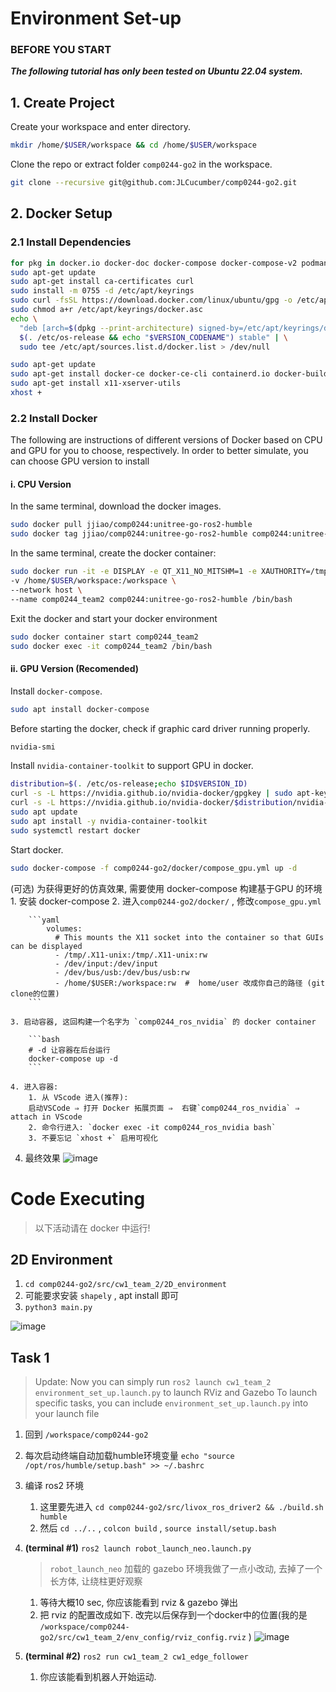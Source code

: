 # Environment Set-up
### BEFORE YOU START
***The following tutorial has only been tested on Ubuntu 22.04 system.***
## 1. Create Project
Create your workspace and enter directory.
```bash
mkdir /home/$USER/workspace && cd /home/$USER/workspace
```
Clone the repo or extract folder `comp0244-go2` in the workspace.
```bash
git clone --recursive git@github.com:JLCucumber/comp0244-go2.git
```
## 2. Docker Setup
### 2.1 Install Dependencies
```bash
for pkg in docker.io docker-doc docker-compose docker-compose-v2 podman-docker containerd runc; do sudo apt-get remove $pkg; done
sudo apt-get update
sudo apt-get install ca-certificates curl
sudo install -m 0755 -d /etc/apt/keyrings
sudo curl -fsSL https://download.docker.com/linux/ubuntu/gpg -o /etc/apt/keyrings/docker.asc
sudo chmod a+r /etc/apt/keyrings/docker.asc
echo \
  "deb [arch=$(dpkg --print-architecture) signed-by=/etc/apt/keyrings/docker.asc] https://download.docker.com/linux/ubuntu \
  $(. /etc/os-release && echo "$VERSION_CODENAME") stable" | \
  sudo tee /etc/apt/sources.list.d/docker.list > /dev/null

sudo apt-get update
sudo apt-get install docker-ce docker-ce-cli containerd.io docker-buildx-plugin docker-compose-plugin
sudo apt-get install x11-xserver-utils
xhost +
```

### 2.2 Install Docker
The following are instructions of different versions of Docker based on CPU and GPU for you to choose, respectively. In order to better simulate, you can choose GPU version to install
#### i. CPU Version

In the same terminal, download the docker images.
```bash
sudo docker pull jjiao/comp0244:unitree-go-ros2-humble
sudo docker tag jjiao/comp0244:unitree-go-ros2-humble comp0244:unitree-go-ros2-humble
```
In the same terminal, create the docker container:
```bash
sudo docker run -it -e DISPLAY -e QT_X11_NO_MITSHM=1 -e XAUTHORITY=/tmp/.docker.xauth \
-v /home/$USER/workspace:/workspace \
--network host \
--name comp0244_team2 comp0244:unitree-go-ros2-humble /bin/bash
```
Exit the docker and start your docker environment
```bash
sudo docker container start comp0244_team2
sudo docker exec -it comp0244_team2 /bin/bash
```
#### ii. GPU Version (Recomended)
Install `docker-compose`.
```bash
sudo apt install docker-compose
```
Before starting the docker, check if graphic card driver running properly.
```bash
nvidia-smi
```
Install `nvidia-container-toolkit` to support GPU in docker.
```bash
distribution=$(. /etc/os-release;echo $ID$VERSION_ID)
curl -s -L https://nvidia.github.io/nvidia-docker/gpgkey | sudo apt-key add -
curl -s -L https://nvidia.github.io/nvidia-docker/$distribution/nvidia-docker.list | sudo tee /etc/apt/sources.list.d/nvidia-docker.list
sudo apt update
sudo apt install -y nvidia-container-toolkit
sudo systemctl restart docker
```
Start docker.
```bash
sudo docker-compose -f comp0244-go2/docker/compose_gpu.yml up -d
```


(可选) 为获得更好的仿真效果, 需要使用 docker-compose 构建基于GPU 的环境
    1. 安装 docker-compose
    2. 进入`comp0244-go2/docker/` , 修改`compose_gpu.yml`
        
        ```yaml
            volumes:
              # This mounts the X11 socket into the container so that GUIs can be displayed
              - /tmp/.X11-unix:/tmp/.X11-unix:rw
              - /dev/input:/dev/input
              - /dev/bus/usb:/dev/bus/usb:rw
              - /home/$USER:/workspace:rw  #  home/user 改成你自己的路径 (git clone的位置)
        ```
        
    3. 启动容器, 这回构建一个名字为 `comp0244_ros_nvidia` 的 docker container
        
        ```bash
        # -d 让容器在后台运行
        docker-compose up -d  
        ```
        
    4. 进入容器: 
        1. 从 VScode 进入(推荐): 
        启动VSCode ⇒ 打开 Docker 拓展页面 ⇒  右键`comp0244_ros_nvidia` ⇒ attach in VScode 
        2. 命令行进入: `docker exec -it comp0244_ros_nvidia bash` 
        3. 不要忘记 `xhost +` 启用可视化
4. 最终效果
     ![image](https://github.com/user-attachments/assets/b8355146-cca3-428e-9ff0-3d01c8cdc2e2)

# Code Executing

> 以下活动请在 docker 中运行!
> 

## 2D Environment

1.  `cd comp0244-go2/src/cw1_team_2/2D_environment`
2. 可能要求安装 `shapely` , apt install 即可
3. `python3 main.py` 

![image](https://github.com/user-attachments/assets/5f078a7e-b765-4001-bc40-fb1ce0f55fc0)


## Task 1

> Update: Now you can simply run `ros2 launch cw1_team_2 environment_set_up.launch.py` to launch RViz and Gazebo
> To launch specific tasks, you can include `environment_set_up.launch.py` into your launch file

1. 回到 `/workspace/comp0244-go2` 
2. 每次启动终端自动加载humble环境变量  `echo "source /opt/ros/humble/setup.bash" >> ~/.bashrc` 
3. 编译 ros2 环境
    1. 这里要先进入 `cd comp0244-go2/src/livox_ros_driver2 && ./build.sh humble`
    2. 然后 `cd ../..`  , `colcon build` , `source install/setup.bash` 
4. **(terminal #1)** `ros2 launch robot_launch_neo.launch.py`
    
    > `robot_launch_neo` 加载的 gazebo 环境我做了一点小改动, 去掉了一个长方体, 让绕柱更好观察
    > 
    1. 等待大概10 sec, 你应该能看到 rviz & gazebo 弹出
    2. 把 rviz 的配置改成如下. 改完以后保存到一个docker中的位置(我的是 `/workspace/comp0244-go2/src/cw1_team_2/env_config/rviz_config.rviz` )
![image](https://github.com/user-attachments/assets/53652342-5367-4d28-930a-11b0884ebfc1)

5. **(terminal #2)** `ros2 run cw1_team_2 cw1_edge_follower`
    1. 你应该能看到机器人开始运动.
